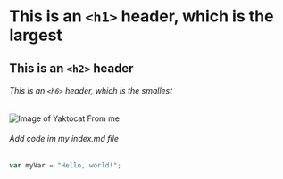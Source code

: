 # This is an `<h1>` header, which is the largest

## This is an `<h2>` header

###### This is an `<h6>` header, which is the smallest


![Image of Yaktocat From me](https://octodex.github.com/images/yaktocat.png)

###### Add code im my index.md file
``` javascript
var myVar = "Hello, world!";
```
